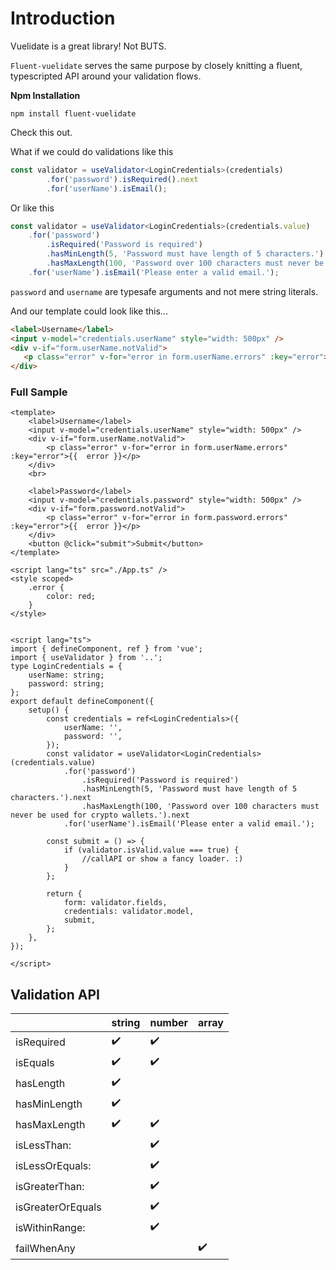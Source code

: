 # Introduction

Vuelidate is a great library! Not BUTS.

`Fluent-vuelidate` serves the same purpose by closely knitting a fluent, typescripted API around your validation flows.

**Npm Installation**
```
npm install fluent-vuelidate
```

Check this out.

What if we could do validations like this

```ts
const validator = useValidator<LoginCredentials>(credentials)
        .for('password').isRequired().next
        .for('userName').isEmail();
````
Or like this

```ts
const validator = useValidator<LoginCredentials>(credentials.value)
    .for('password')
        .isRequired('Password is required')
        .hasMinLength(5, 'Password must have length of 5 characters.').next
        .hasMaxLength(100, 'Password over 100 characters must never be used for crypto wallets.').next
    .for('userName').isEmail('Please enter a valid email.');
```

`password` and `username` are typesafe arguments and not mere string literals.

And our template could look like this...

```html
<label>Username</label>
<input v-model="credentials.userName" style="width: 500px" />
<div v-if="form.userName.notValid">
   <p class="error" v-for="error in form.userName.errors" :key="error">{{  error }}</p>
</div>
```

### Full Sample
```vue
<template>
    <label>Username</label>
    <input v-model="credentials.userName" style="width: 500px" />
    <div v-if="form.userName.notValid">
        <p class="error" v-for="error in form.userName.errors" :key="error">{{  error }}</p>
    </div>
    <br>

    <label>Password</label>
    <input v-model="credentials.password" style="width: 500px" />
    <div v-if="form.password.notValid">
        <p class="error" v-for="error in form.password.errors" :key="error">{{  error }}</p>
    </div>
    <button @click="submit">Submit</button>
</template>

<script lang="ts" src="./App.ts" />
<style scoped>
    .error {
        color: red;
    }
</style>


<script lang="ts">
import { defineComponent, ref } from 'vue';
import { useValidator } from '..';
type LoginCredentials = {
    userName: string;
    password: string;
};
export default defineComponent({
    setup() {
        const credentials = ref<LoginCredentials>({
            userName: '',
            password: '',
        });
        const validator = useValidator<LoginCredentials>(credentials.value)
            .for('password')
                .isRequired('Password is required')
                .hasMinLength(5, 'Password must have length of 5 characters.').next
                .hasMaxLength(100, 'Password over 100 characters must never be used for crypto wallets.').next
            .for('userName').isEmail('Please enter a valid email.');

        const submit = () => {
            if (validator.isValid.value === true) {
                //callAPI or show a fancy loader. :)
            }
        };

        return {
            form: validator.fields,
            credentials: validator.model,
            submit,
        };
    },
});

</script>
```

## Validation API

|               | string        | number          | array |
|---------------|---------------|-----------------|-------------
| isRequired    | ✔️            | ✔️             |       
| isEquals      | ✔️            | ✔️             |
| hasLength     | ✔️            |                |
| hasMinLength  | ✔️            |                 |
| hasMaxLength  | ✔️            |  ✔️            |         
| isLessThan:   |               | ✔️            |
| isLessOrEquals:  |            | ✔️            |
| isGreaterThan:   |            |  ✔️            |
| isGreaterOrEquals|            |  ✔️            |
| isWithinRange:   |            |  ✔️            |
| failWhenAny      |            |                 |✔️
```
